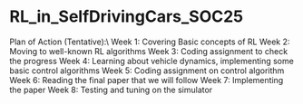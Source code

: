 # RL_in_SelfDrivingCars_SOC25

Plan of Action (Tentative):\\
Week 1: Covering Basic concepts of RL
Week 2: Moving to well-known RL algorithms 
Week 3: Coding assignment to check the progress
Week 4: Learning about vehicle dynamics, implementing some basic control algorithms
Week 5: Coding assignment on control algorithm
Week 6: Reading the final paper that we will follow
Week 7: Implementing the paper 
Week 8: Testing and tuning on the simulator

